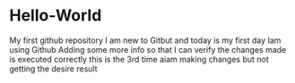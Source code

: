 # Hello-World
My first github repository
I am new to Gitbut and today is my first day Iam using Github
Adding some more info so that I can verify the changes made is executed correctly
this is the 3rd time aiam making changes
but not getting the desire result
